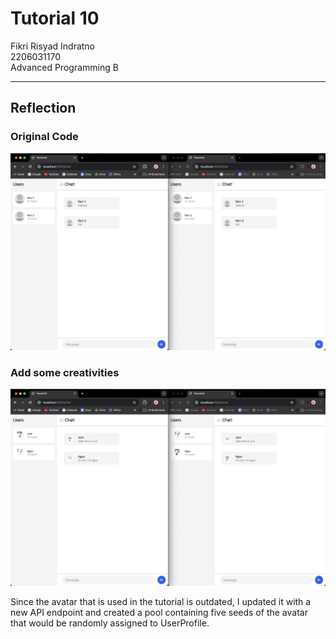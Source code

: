 # Tutorial 10
Fikri Risyad Indratno</br>
2206031170</br>
Advanced Programming B</br>

---

## Reflection

### Original Code

![](static/images/img1.png)

### Add some creativities

![](static/images/img2.png)

Since the avatar that is used in the tutorial is outdated, I updated it with a new API endpoint and created a pool containing five seeds of the avatar that would be randomly assigned to UserProfile.